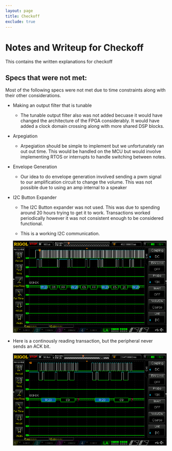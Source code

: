 ```yaml
---
layout: page
title: Checkoff
exclude: true
---
```


# Notes and Writeup for Checkoff

This contains the written explanations for checkoff

## Specs that were not met:
Most of the following specs were not met due to time constraints along with their other considerations.

- Making an output filter that is tunable
  - The tunable output filter also was not added becuase it would have changed the architecture of the FPGA considerably. It would have added a clock domain crossing along with more shared DSP blocks. 

- Arpegiation
  - Arpegiation should be simple to implement but we unfortunately ran out out time. This would be handled on the MCU but would involve implementing RTOS or interrupts to handle switching between notes.
 
- Envelope Generation
  - Our idea to do envelope generation involved sending a pwm signal to our amplification circuit to change the volume. This was not possible due to using an amp internal to a speaker  

- I2C Button Expander
  - The I2C Button expander was not used. This was due to spending around 20 hours trying to get it to work. Transactions worked periodically however it was not consistent enough to be considered functional.
 
  - This is a working I2C communication.
 
  <div style="text-align: center">
  <img src="./assets/schematics/I2C_COM1.png" alt="wave gen block diagram" width="1000" />
</div>

- Here is a continously reading transaction, but the peripheral never sends an ACK bit.

  <div style="text-align: center">
  <img src="./assets/schematics/I2C_COM2.png" alt="wave gen block diagram" width="1000" />
</div>
